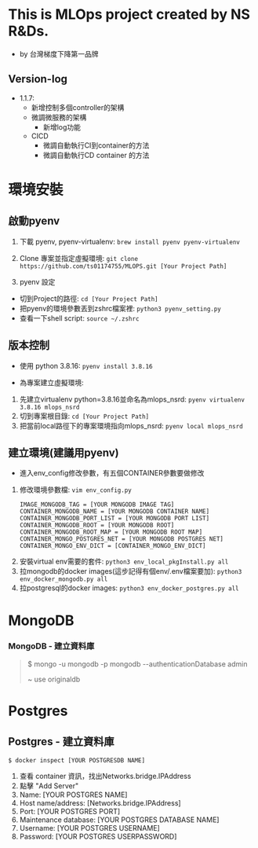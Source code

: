 # This is MLOps project created by NS R&Ds.
- by 台灣梯度下降第一品牌

## Version-log
- 1.1.7:
  - 新增控制多個controller的架構
  - 微調微服務的架構
    - 新增log功能
  - CICD
    - 微調自動執行CI到container的方法
    - 微調自動執行CD container 的方法

# 環境安裝
## 啟動pyenv
1. 下載 pyenv, pyenv-virtualenv: ```brew install pyenv pyenv-virtualenv```

2. Clone 專案並指定虛擬環境: ```git clone https://github.com/ts01174755/MLOPS.git [Your Project Path]```

3. pyenv 設定

* 切到Project的路徑: ```cd [Your Project Path]``` 
* 把pyenv的環境參數丟到zshrc檔案裡: ```python3 pyenv_setting.py```
* 查看一下shell script: ```source ~/.zshrc```

## 版本控制
- 使用 python 3.8.16: ```pyenv install 3.8.16```

- 為專案建立虛擬環境: 
1. 先建立virtualenv python=3.8.16並命名為mlops_nsrd: ```pyenv virtualenv 3.8.16 mlops_nsrd```
2. 切到專案根目錄: ```cd [Your Project Path]```
3. 把當前local路徑下的專案環境指向mlops_nsrd: ```pyenv local mlops_nsrd```
    
## 建立環境(建議用pyenv)
- 進入env_config修改參數，有五個CONTAINER參數要做修改
1. 修改環境參數檔: ```vim env_config.py```
    ```
    IMAGE_MONGODB_TAG = [YOUR MONGODB IMAGE TAG]
    CONTAINER_MONGODB_NAME = [YOUR MONGODB CONTAINER NAME]
    CONTAINER_MONGODB_PORT_LIST = [YOUR MONGODB PORT LIST]
    CONTAINER_MONGODB_ROOT = [YOUR MONGODB ROOT]
    CONTAINER_MONGODB_ROOT_MAP = [YOUR MONGODB ROOT MAP]
    CONTAINER_MONGO_POSTGRES_NET = [YOUR MONGODB POSTGRES NET]
    CONTAINER_MONGO_ENV_DICT = [CONTAINER_MONGO_ENV_DICT]
    ```
2. 安裝virtual env需要的套件: ```python3 env_local_pkgInstall.py all```
3. 拉mongodb的docker images(這步記得有個env/.env檔案要加): ```python3 env_docker_mongodb.py all```
4. 拉postgresql的docker images: ```python3 env_docker_postgres.py all```

# MongoDB

### MongoDB - 建立資料庫

> $ mongo -u mongodb -p mongodb --authenticationDatabase admin
>
> ~ use originaldb
 
# Postgres

## Postgres - 建立資料庫
```$ docker inspect [YOUR POSTGRESDB NAME]```

1. 查看 container 資訊，找出Networks.bridge.IPAddress
2. 點擊 "Add Server"
3. Name: [YOUR POSTGRES NAME]
4. Host name/address: [Networks.bridge.IPAddress]
5. Port: [YOUR POSTGRES PORT]
6. Maintenance database: [YOUR POSTGRES DATABASE NAME]
7. Username: [YOUR POSTGRES USERNAME]
8. Password: [YOUR POSTGRES USERPASSWORD]